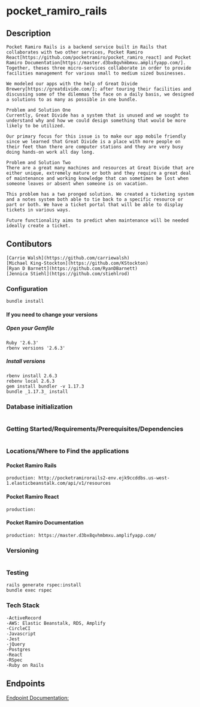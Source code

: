 # pocket_ramiro_rails

## Description
```
Pocket Ramiro Rails is a backend service built in Rails that collaborates with two other services, Pocket Ramiro React[https://github.com/pocketramiro/pocket_ramiro_react] and Pocket Ramiro Documentation[https://master.d3bx8qvhmbmxu.amplifyapp.com/]. Together, theses three micro-services collaborate in order to provide facilities management for various small to medium sized businesses.

We modeled our apps with the help of Great Divide Brewery[https://greatdivide.com/]; after touring their facilities and discussing some of the dilemmas the face on a daily basis, we designed a solutions to as many as possible in one bundle.

Problem and Solution One
Currently, Great Divide has a system that is unused and we sought to understand why and how we could design something that would be more likely to be utilized.

Our primary focus for this issue is to make our app mobile friendly since we learned that Great Divide is a place with more people on their feet than there are computer stations and they are very busy doing hands-on work all day long.

Problem and Solution Two
There are a great many machines and resources at Great Divide that are either unique, extremely mature or both and they require a great deal of maintenance and working knowledge that can sometimes be lost when someone leaves or absent when someone is on vacation.

This problem has a two pronged solution. We created a ticketing system and a notes system both able to tie back to a specific resource or part or both. We have a ticket portal that will be able to display tickets in various ways.

Future functionality aims to predict when maintenance will be needed ideally create a ticket.
```
## Contibutors
```
[Carrie Walsh](https://github.com/carriewalsh)
[Michael King-Stockton](https://github.com/KStockton)
[Ryan D Barnett](https://github.com/RyanDBarnett)
[Jennica Stiehl](https://github.com/stiehlrod)
```
### Configuration
```
bundle install
 ```
#### If you need to change your versions
##### Open your Gemfile
```
Ruby '2.6.3'
rbenv versions '2.6.3'
```
##### Install versions
```
rbenv install 2.6.3
rebenv local 2.6.3
gem install bundler -v 1.17.3
bundle _1.17.3_ install
```

### Database initialization
```rake db:{create,migration,seed}
```
### Getting Started/Requirements/Prerequisites/Dependencies
```Ruby version: ruby 2.6.3
```
### Locations/Where to Find the applications
#### Pocket Ramiro Rails
```development: localhost:3000/api/v1/resources
production: http://pocketramirorails2-env.ejk9ccddbs.us-west-1.elasticbeanstalk.com/api/v1/resources
```
#### Pocket Ramiro React
```development: localhost:3000
production:
```
#### Pocket Ramiro Documentation
```development: localhost:3000
production: https://master.d3bx8qvhmbmxu.amplifyapp.com/
```
### Versioning
```v1  7/18/2019
```
### Testing
```
rails generate rspec:install
bundle exec rspec
```
### Tech Stack
```
-ActiveRecord  
-AWS: Elastic Beanstalk, RDS, Amplify
-CircleCI
-Javascript
-Jest
-jQuery
-Postgres
-React
-RSpec
-Ruby on Rails
```

## Endpoints
[Endpoint Documentation:](https://master.d3bx8qvhmbmxu.amplifyapp.com/)

